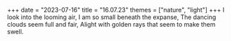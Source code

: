 +++
date = "2023-07-16"
title = "16.07.23"
themes = ["nature", "light"]
+++
I look into the looming air,
I am so small beneath the expanse,
The dancing clouds seem full and fair,
Alight with golden rays that seem to make them swell.
